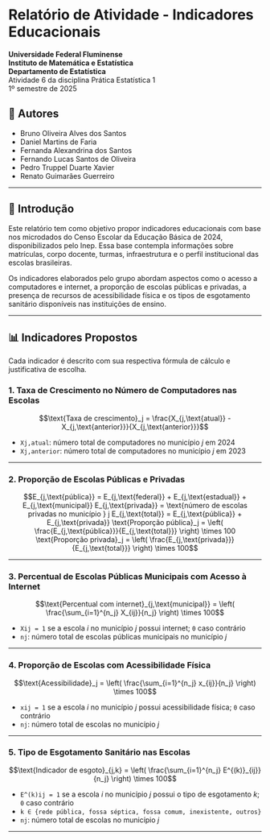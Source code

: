 # Relatório de Atividade - Indicadores Educacionais

**Universidade Federal Fluminense**  
**Instituto de Matemática e Estatística**  
**Departamento de Estatística**  
Atividade 6 da disciplina Prática Estatística 1  
1º semestre de 2025

## 👥 Autores

- Bruno Oliveira Alves dos Santos  
- Daniel Martins de Faria  
- Fernanda Alexandrina dos Santos  
- Fernando Lucas Santos de Oliveira  
- Pedro Truppel Duarte Xavier  
- Renato Guimarães Guerreiro

---

## 📘 Introdução

Este relatório tem como objetivo propor indicadores educacionais com base nos microdados do Censo Escolar da Educação Básica de 2024, disponibilizados pelo Inep. Essa base contempla informações sobre matrículas, corpo docente, turmas, infraestrutura e o perfil institucional das escolas brasileiras.

Os indicadores elaborados pelo grupo abordam aspectos como o acesso a computadores e internet, a proporção de escolas públicas e privadas, a presença de recursos de acessibilidade física e os tipos de esgotamento sanitário disponíveis nas instituições de ensino.

---

## 📊 Indicadores Propostos

Cada indicador é descrito com sua respectiva fórmula de cálculo e justificativa de escolha.

### 1. Taxa de Crescimento no Número de Computadores nas Escolas

```math
\text{Taxa de crescimento}_j = \frac{X_{j,\text{atual}} - X_{j,\text{anterior}}}{X_{j,\text{anterior}}}
```

- `Xj,atual`: número total de computadores no município *j* em 2024  
- `Xj,anterior`: número total de computadores no município *j* em 2023

---

### 2. Proporção de Escolas Públicas e Privadas

```math
E_{j,\text{pública}} = E_{j,\text{federal}} + E_{j,\text{estadual}} + E_{j,\text{municipal}}

E_{j,\text{privada}} = \text{número de escolas privadas no município } j

E_{j,\text{total}} = E_{j,\text{pública}} + E_{j,\text{privada}}

\text{Proporção pública}_j = \left( \frac{E_{j,\text{pública}}}{E_{j,\text{total}}} \right) \times 100

\text{Proporção privada}_j = \left( \frac{E_{j,\text{privada}}}{E_{j,\text{total}}} \right) \times 100
```

---

### 3. Percentual de Escolas Públicas Municipais com Acesso à Internet

```math
\text{Percentual com internet}_{j,\text{municipal}} = \left( \frac{\sum_{i=1}^{n_j} X_{ij}}{n_j} \right) \times 100
```

- `Xij = 1` se a escola *i* no município *j* possui internet; `0` caso contrário  
- `nj`: número total de escolas públicas municipais no município *j*

---

### 4. Proporção de Escolas com Acessibilidade Física

```math
\text{Acessibilidade}_j = \left( \frac{\sum_{i=1}^{n_j} x_{ij}}{n_j} \right) \times 100
```

- `xij = 1` se a escola *i* no município *j* possui acessibilidade física; `0` caso contrário  
- `nj`: número total de escolas no município *j*

---

### 5. Tipo de Esgotamento Sanitário nas Escolas

```math
\text{Indicador de esgoto}_{j,k} = \left( \frac{\sum_{i=1}^{n_j} E^{(k)}_{ij}}{n_j} \right) \times 100
```

- `E^(k)ij = 1` se a escola *i* no município *j* possui o tipo de esgotamento *k*; `0` caso contrário  
- `k ∈ {rede pública, fossa séptica, fossa comum, inexistente, outros}`  
- `nj`: número total de escolas no município *j*

---

